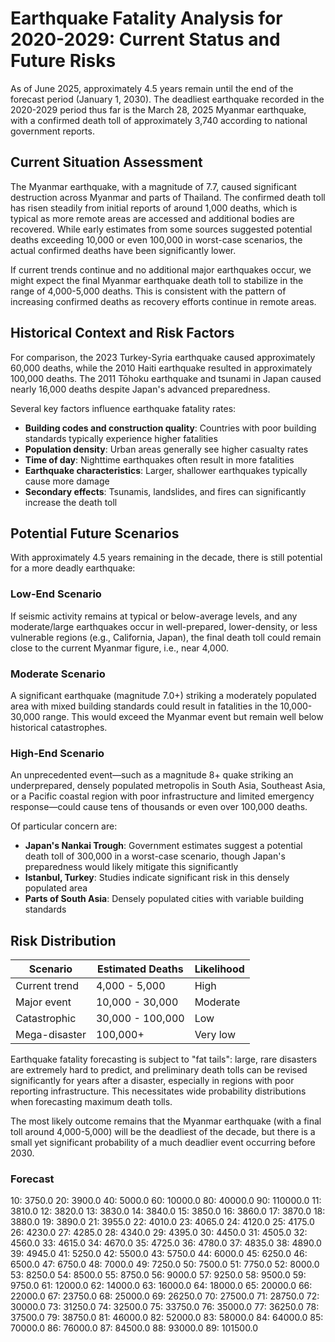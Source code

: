# Earthquake Fatality Analysis for 2020-2029: Current Status and Future Risks

As of June 2025, approximately 4.5 years remain until the end of the forecast period (January 1, 2030). The deadliest earthquake recorded in the 2020-2029 period thus far is the March 28, 2025 Myanmar earthquake, with a confirmed death toll of approximately 3,740 according to national government reports.

## Current Situation Assessment

The Myanmar earthquake, with a magnitude of 7.7, caused significant destruction across Myanmar and parts of Thailand. The confirmed death toll has risen steadily from initial reports of around 1,000 deaths, which is typical as more remote areas are accessed and additional bodies are recovered. While early estimates from some sources suggested potential deaths exceeding 10,000 or even 100,000 in worst-case scenarios, the actual confirmed deaths have been significantly lower.

If current trends continue and no additional major earthquakes occur, we might expect the final Myanmar earthquake death toll to stabilize in the range of 4,000-5,000 deaths. This is consistent with the pattern of increasing confirmed deaths as recovery efforts continue in remote areas.

## Historical Context and Risk Factors

For comparison, the 2023 Turkey-Syria earthquake caused approximately 60,000 deaths, while the 2010 Haiti earthquake resulted in approximately 100,000 deaths. The 2011 Tōhoku earthquake and tsunami in Japan caused nearly 16,000 deaths despite Japan's advanced preparedness.

Several key factors influence earthquake fatality rates:

- **Building codes and construction quality**: Countries with poor building standards typically experience higher fatalities
- **Population density**: Urban areas generally see higher casualty rates
- **Time of day**: Nighttime earthquakes often result in more fatalities
- **Earthquake characteristics**: Larger, shallower earthquakes typically cause more damage
- **Secondary effects**: Tsunamis, landslides, and fires can significantly increase the death toll

## Potential Future Scenarios

With approximately 4.5 years remaining in the decade, there is still potential for a more deadly earthquake:

### Low-End Scenario
If seismic activity remains at typical or below-average levels, and any moderate/large earthquakes occur in well-prepared, lower-density, or less vulnerable regions (e.g., California, Japan), the final death toll could remain close to the current Myanmar figure, i.e., near 4,000.

### Moderate Scenario
A significant earthquake (magnitude 7.0+) striking a moderately populated area with mixed building standards could result in fatalities in the 10,000-30,000 range. This would exceed the Myanmar event but remain well below historical catastrophes.

### High-End Scenario
An unprecedented event—such as a magnitude 8+ quake striking an underprepared, densely populated metropolis in South Asia, Southeast Asia, or a Pacific coastal region with poor infrastructure and limited emergency response—could cause tens of thousands or even over 100,000 deaths.

Of particular concern are:
- **Japan's Nankai Trough**: Government estimates suggest a potential death toll of 300,000 in a worst-case scenario, though Japan's preparedness would likely mitigate this significantly
- **Istanbul, Turkey**: Studies indicate significant risk in this densely populated area
- **Parts of South Asia**: Densely populated cities with variable building standards

## Risk Distribution

| Scenario      | Estimated Deaths | Likelihood     |
|---------------|------------------|----------------|
| Current trend | 4,000 - 5,000    | High           |
| Major event   | 10,000 - 30,000  | Moderate       |
| Catastrophic  | 30,000 - 100,000 | Low            |
| Mega-disaster | 100,000+         | Very low       |

Earthquake fatality forecasting is subject to "fat tails": large, rare disasters are extremely hard to predict, and preliminary death tolls can be revised significantly for years after a disaster, especially in regions with poor reporting infrastructure. This necessitates wide probability distributions when forecasting maximum death tolls.

The most likely outcome remains that the Myanmar earthquake (with a final toll around 4,000-5,000) will be the deadliest of the decade, but there is a small yet significant probability of a much deadlier event occurring before 2030.

### Forecast

10: 3750.0
20: 3900.0
40: 5000.0
60: 10000.0
80: 40000.0
90: 110000.0
11: 3810.0
12: 3820.0
13: 3830.0
14: 3840.0
15: 3850.0
16: 3860.0
17: 3870.0
18: 3880.0
19: 3890.0
21: 3955.0
22: 4010.0
23: 4065.0
24: 4120.0
25: 4175.0
26: 4230.0
27: 4285.0
28: 4340.0
29: 4395.0
30: 4450.0
31: 4505.0
32: 4560.0
33: 4615.0
34: 4670.0
35: 4725.0
36: 4780.0
37: 4835.0
38: 4890.0
39: 4945.0
41: 5250.0
42: 5500.0
43: 5750.0
44: 6000.0
45: 6250.0
46: 6500.0
47: 6750.0
48: 7000.0
49: 7250.0
50: 7500.0
51: 7750.0
52: 8000.0
53: 8250.0
54: 8500.0
55: 8750.0
56: 9000.0
57: 9250.0
58: 9500.0
59: 9750.0
61: 12000.0
62: 14000.0
63: 16000.0
64: 18000.0
65: 20000.0
66: 22000.0
67: 23750.0
68: 25000.0
69: 26250.0
70: 27500.0
71: 28750.0
72: 30000.0
73: 31250.0
74: 32500.0
75: 33750.0
76: 35000.0
77: 36250.0
78: 37500.0
79: 38750.0
81: 46000.0
82: 52000.0
83: 58000.0
84: 64000.0
85: 70000.0
86: 76000.0
87: 84500.0
88: 93000.0
89: 101500.0